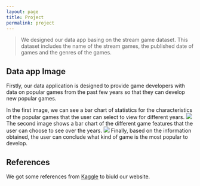 ```yaml
---
layout: page
title: Project
permalink: project
---
```


> We designed our data app basing on the stream game dataset. This dataset includes the name of the stream games, the published date of games and the genres of the games.

## Data app Image

Firstly, our data application is designed to provide game developers with data on popular games from the past few years so that they can develop new popular games.

In the first image, we can see a bar chart of statistics for the characteristics of the popular games that the user can select to view for different years.
<img class="mx-auto w-1/2" src="{{site.baseurl}}/assets/img/project2.png">
The second image shows a bar chart of the different game features that the user can choose to see over the years.
<img class="mx-auto w-1/2" src="{{site.baseurl}}/assets/img/project1.png">
Finally, based on the information obtained, the user can conclude what kind of game is the most popular to develop.

## References

We got some references from [Kaggle](www.Kaggle.com) to biuld our website.
